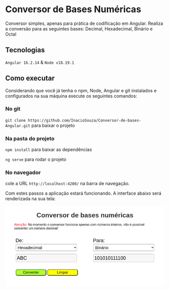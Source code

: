 # Conversor de Bases Numéricas
Conversor simples, apenas para prática de codificação em Angular.
Realiza a conversão para as seguintes bases: Decimal, Hexadecimal, Binário e Octal

## Tecnologias

`Angular 16.2.14` & 
`Node v18.19.1`

## Como executar
Considerando que você já tenha o npm, Node, Angular e git instalados e configurados na sua máquina execute os seguintes comandos:

### No git
  `git clone https://github.com/InacioSouza/Conversor-de-bases-Angular.git` para baixar o projeto

### Na pasta do projeto
`npm install` para baixar as dependências

`ng serve` para rodar o projeto

### No navegador

cole a URL `http://localhost:4200/` na barra de navegação.

Com estes passos a aplicação estará funcionando. A interface abaixo será renderizada na sua tela:

![Interface do conversor](images/interface.png)



